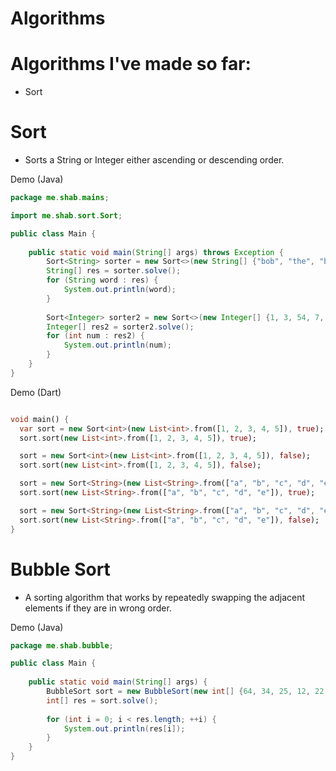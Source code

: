 # Algorithms

# Algorithms I've made so far:
- Sort

# Sort

- Sorts a String or Integer either ascending or descending order.

Demo (Java)

```java
package me.shab.mains;

import me.shab.sort.Sort;

public class Main {
	
	public static void main(String[] args) throws Exception {
		Sort<String> sorter = new Sort<>(new String[] {"bob", "the", "builder", "is", "dumb"}, false);
		String[] res = sorter.solve();
		for (String word : res) {
			System.out.println(word);
		}
		
		Sort<Integer> sorter2 = new Sort<>(new Integer[] {1, 3, 54, 7, 8, 69}, false);
		Integer[] res2 = sorter2.solve();
		for (int num : res2) {
			System.out.println(num);
		}
	}
}
```

Demo (Dart)

```dart

void main() {
  var sort = new Sort<int>(new List<int>.from([1, 2, 3, 4, 5]), true);
  sort.sort(new List<int>.from([1, 2, 3, 4, 5]), true);

  sort = new Sort<int>(new List<int>.from([1, 2, 3, 4, 5]), false);
  sort.sort(new List<int>.from([1, 2, 3, 4, 5]), false);

  sort = new Sort<String>(new List<String>.from(["a", "b", "c", "d", "e"]), true);
  sort.sort(new List<String>.from(["a", "b", "c", "d", "e"]), true);

  sort = new Sort<String>(new List<String>.from(["a", "b", "c", "d", "e"]), false);
  sort.sort(new List<String>.from(["a", "b", "c", "d", "e"]), false);
}
```

# Bubble Sort

- A sorting algorithm that works by repeatedly swapping the adjacent elements if they are in wrong order.

Demo (Java)

```java
package me.shab.bubble;

public class Main {
	
	public static void main(String[] args) {
		BubbleSort sort = new BubbleSort(new int[] {64, 34, 25, 12, 22, 11, 90});
		int[] res = sort.solve();
		
		for (int i = 0; i < res.length; ++i) {
			System.out.println(res[i]);
		}
	}
}
```
